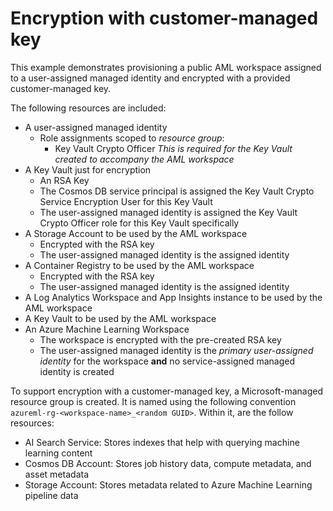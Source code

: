 # Encryption with customer-managed key

This example demonstrates provisioning a public AML workspace assigned to a user-assigned managed identity and encrypted with a provided customer-managed key.

The following resources are included:

- A user-assigned managed identity
  - Role assignments scoped to _resource group_:
    - Key Vault Crypto Officer _This is required for the Key Vault created to accompany the AML workspace_
- A Key Vault just for encryption
  - An RSA Key
  - The Cosmos DB service principal is assigned the Key Vault Crypto Service Encryption User for this Key Vault
  - The user-assigned managed identity is assigned the Key Vault Crypto Officer role for this Key Vault specifically
- A Storage Account to be used by the AML workspace
  - Encrypted with the RSA key
  - The user-assigned managed identity is the assigned identity
- A Container Registry to be used by the AML workspace
  - Encrypted with the RSA key
  - The user-assigned managed identity is the assigned identity
- A Log Analytics Workspace and App Insights instance to be used by the AML workspace
- A Key Vault to be used by the AML workspace
- An Azure Machine Learning Workspace
  - The workspace is encrypted with the pre-created RSA key
  - The user-assigned managed identity is the _primary user-assigned identity_ for the workspace **and** no service-assigned managed identity is created

To support encryption with a customer-managed key, a Microsoft-managed resource group is created. It is named using the following convention `azureml-rg-<workspace-name>_<random GUID>`. Within it, are the follow resources:

- AI Search Service: Stores indexes that help with querying machine learning content
- Cosmos DB Account: Stores job history data, compute metadata, and asset metadata
- Storage Account: Stores metadata related to Azure Machine Learning pipeline data
